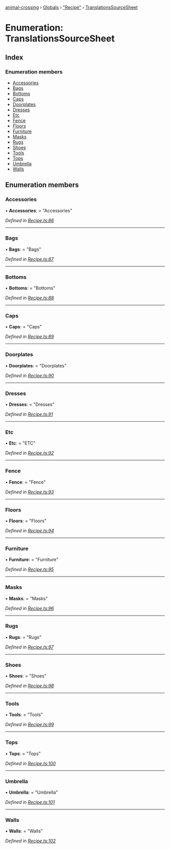 [animal-crossing](../README.md) › [Globals](../globals.md) › ["Recipe"](../modules/_recipe_.md) › [TranslationsSourceSheet](_recipe_.translationssourcesheet.md)

# Enumeration: TranslationsSourceSheet

## Index

### Enumeration members

* [Accessories](_recipe_.translationssourcesheet.md#accessories)
* [Bags](_recipe_.translationssourcesheet.md#bags)
* [Bottoms](_recipe_.translationssourcesheet.md#bottoms)
* [Caps](_recipe_.translationssourcesheet.md#caps)
* [Doorplates](_recipe_.translationssourcesheet.md#doorplates)
* [Dresses](_recipe_.translationssourcesheet.md#dresses)
* [Etc](_recipe_.translationssourcesheet.md#etc)
* [Fence](_recipe_.translationssourcesheet.md#fence)
* [Floors](_recipe_.translationssourcesheet.md#floors)
* [Furniture](_recipe_.translationssourcesheet.md#furniture)
* [Masks](_recipe_.translationssourcesheet.md#masks)
* [Rugs](_recipe_.translationssourcesheet.md#rugs)
* [Shoes](_recipe_.translationssourcesheet.md#shoes)
* [Tools](_recipe_.translationssourcesheet.md#tools)
* [Tops](_recipe_.translationssourcesheet.md#tops)
* [Umbrella](_recipe_.translationssourcesheet.md#umbrella)
* [Walls](_recipe_.translationssourcesheet.md#walls)

## Enumeration members

###  Accessories

• **Accessories**: = "Accessories"

*Defined in [Recipe.ts:86](https://github.com/Norviah/animal-crossing/blob/1f4a387/module/types/Recipe.ts#L86)*

___

###  Bags

• **Bags**: = "Bags"

*Defined in [Recipe.ts:87](https://github.com/Norviah/animal-crossing/blob/1f4a387/module/types/Recipe.ts#L87)*

___

###  Bottoms

• **Bottoms**: = "Bottoms"

*Defined in [Recipe.ts:88](https://github.com/Norviah/animal-crossing/blob/1f4a387/module/types/Recipe.ts#L88)*

___

###  Caps

• **Caps**: = "Caps"

*Defined in [Recipe.ts:89](https://github.com/Norviah/animal-crossing/blob/1f4a387/module/types/Recipe.ts#L89)*

___

###  Doorplates

• **Doorplates**: = "Doorplates"

*Defined in [Recipe.ts:90](https://github.com/Norviah/animal-crossing/blob/1f4a387/module/types/Recipe.ts#L90)*

___

###  Dresses

• **Dresses**: = "Dresses"

*Defined in [Recipe.ts:91](https://github.com/Norviah/animal-crossing/blob/1f4a387/module/types/Recipe.ts#L91)*

___

###  Etc

• **Etc**: = "ETC"

*Defined in [Recipe.ts:92](https://github.com/Norviah/animal-crossing/blob/1f4a387/module/types/Recipe.ts#L92)*

___

###  Fence

• **Fence**: = "Fence"

*Defined in [Recipe.ts:93](https://github.com/Norviah/animal-crossing/blob/1f4a387/module/types/Recipe.ts#L93)*

___

###  Floors

• **Floors**: = "Floors"

*Defined in [Recipe.ts:94](https://github.com/Norviah/animal-crossing/blob/1f4a387/module/types/Recipe.ts#L94)*

___

###  Furniture

• **Furniture**: = "Furniture"

*Defined in [Recipe.ts:95](https://github.com/Norviah/animal-crossing/blob/1f4a387/module/types/Recipe.ts#L95)*

___

###  Masks

• **Masks**: = "Masks"

*Defined in [Recipe.ts:96](https://github.com/Norviah/animal-crossing/blob/1f4a387/module/types/Recipe.ts#L96)*

___

###  Rugs

• **Rugs**: = "Rugs"

*Defined in [Recipe.ts:97](https://github.com/Norviah/animal-crossing/blob/1f4a387/module/types/Recipe.ts#L97)*

___

###  Shoes

• **Shoes**: = "Shoes"

*Defined in [Recipe.ts:98](https://github.com/Norviah/animal-crossing/blob/1f4a387/module/types/Recipe.ts#L98)*

___

###  Tools

• **Tools**: = "Tools"

*Defined in [Recipe.ts:99](https://github.com/Norviah/animal-crossing/blob/1f4a387/module/types/Recipe.ts#L99)*

___

###  Tops

• **Tops**: = "Tops"

*Defined in [Recipe.ts:100](https://github.com/Norviah/animal-crossing/blob/1f4a387/module/types/Recipe.ts#L100)*

___

###  Umbrella

• **Umbrella**: = "Umbrella"

*Defined in [Recipe.ts:101](https://github.com/Norviah/animal-crossing/blob/1f4a387/module/types/Recipe.ts#L101)*

___

###  Walls

• **Walls**: = "Walls"

*Defined in [Recipe.ts:102](https://github.com/Norviah/animal-crossing/blob/1f4a387/module/types/Recipe.ts#L102)*
